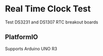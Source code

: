 # Real Time Clock Test
Test DS3231 and DS1307 RTC breakout boards

## PlatformIO
Supports Arduino UNO R3
